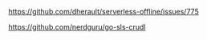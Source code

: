 https://github.com/dherault/serverless-offline/issues/775

https://github.com/nerdguru/go-sls-crudl
